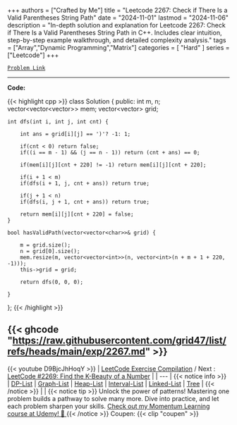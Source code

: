 
+++
authors = ["Crafted by Me"]
title = "Leetcode 2267:  Check if There Is a Valid Parentheses String Path"
date = "2024-11-01"
lastmod = "2024-11-06"
description = "In-depth solution and explanation for Leetcode 2267:  Check if There Is a Valid Parentheses String Path in C++. Includes clear intuition, step-by-step example walkthrough, and detailed complexity analysis."
tags = ["Array","Dynamic Programming","Matrix"]
categories = [
    "Hard"
]
series = ["Leetcode"]
+++



[`Problem Link`](https://leetcode.com/problems/check-if-there-is-a-valid-parentheses-string-path/description/)

---
**Code:**

{{< highlight cpp >}}
class Solution {
public:
    int m, n;
    vector<vector<vector<int>>> mem;
    vector<vector<char>> grid;
    
    int dfs(int i, int j, int cnt) {

        int ans = grid[i][j] == ')'? -1: 1;        

        if(cnt < 0) return false;
        if((i == m - 1) && (j == n - 1)) return (cnt + ans) == 0;
        
        if(mem[i][j][cnt + 220] != -1) return mem[i][j][cnt + 220];

        if(i + 1 < m)
        if(dfs(i + 1, j, cnt + ans)) return true;

        if(j + 1 < n)        
        if(dfs(i, j + 1, cnt + ans)) return true;

        return mem[i][j][cnt + 220] = false;
    }
    
    bool hasValidPath(vector<vector<char>>& grid) {
        
        m = grid.size();
        n = grid[0].size();
        mem.resize(m, vector<vector<int>>(n, vector<int>(n + m + 1 + 220, -1)));
        this->grid = grid;

        return dfs(0, 0, 0);
        
    }
};
{{< /highlight >}}

{{< ghcode "https://raw.githubusercontent.com/grid47/list/refs/heads/main/exp/2267.md" >}}
---
{{< youtube D9BjcJhHoqY >}}
| [LeetCode Exercise Compilation](https://grid47.xyz/leetcode/) / Next : [LeetCode #2269: Find the K-Beauty of a Number](https://grid47.xyz/posts/leetcode_2269) |
| --- |
{{< notice info >}}
| [DP-List](https://grid47.xyz/lists/dp/) | [Graph-List](https://grid47.xyz/lists/graph/) | [Heap-List](https://grid47.xyz/lists/heap/) | [Interval-List](https://grid47.xyz/lists/interval/) | [Linked-List](https://grid47.xyz/lists/ll/) | [Tree](https://grid47.xyz/lists/tree/) |
{{< /notice >}}
| |
{{< notice tip >}}
Unlock the power of patterns! Mastering one problem builds a pathway to solve many more. Dive into practice, and let each problem sharpen your skills. [Check out my Momentum Learning course at Udemy! 🚀 ](https://www.udemy.com/course/algorithms-and-data-structures-in-cpp/)
{{< /notice >}}
Coupen: {{< clip "coupen" >}}
